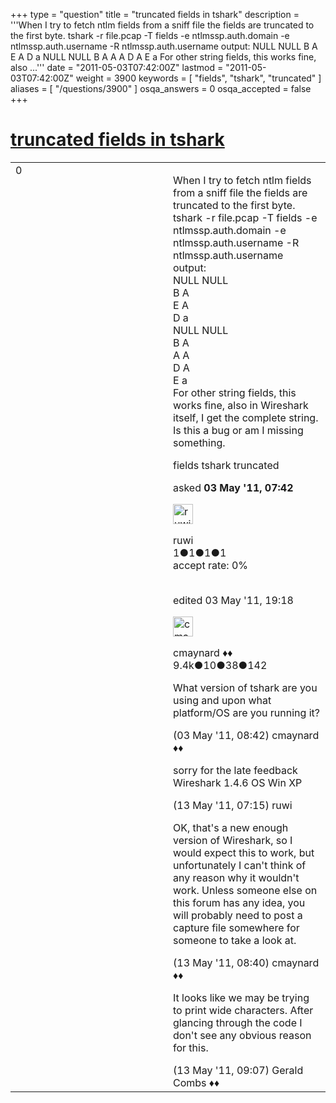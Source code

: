 +++
type = "question"
title = "truncated fields in tshark"
description = '''When I try to fetch ntlm fields from a sniff file the fields are truncated to the first byte. tshark -r file.pcap -T fields -e ntlmssp.auth.domain -e ntlmssp.auth.username -R ntlmssp.auth.username output: NULL NULL B A E A D a NULL NULL B A A A D A E a For other string fields, this works fine, also ...'''
date = "2011-05-03T07:42:00Z"
lastmod = "2011-05-03T07:42:00Z"
weight = 3900
keywords = [ "fields", "tshark", "truncated" ]
aliases = [ "/questions/3900" ]
osqa_answers = 0
osqa_accepted = false
+++

<div class="headNormal">

# [truncated fields in tshark](/questions/3900/truncated-fields-in-tshark)

</div>

<div id="main-body">

<div id="askform">

<table id="question-table" style="width:100%;"><colgroup><col style="width: 50%" /><col style="width: 50%" /></colgroup><tbody><tr class="odd"><td style="width: 30px; vertical-align: top"><div class="vote-buttons"><div id="post-3900-score" class="post-score" title="current number of votes">0</div><div id="favorite-count" class="favorite-count"></div></div></td><td><div id="item-right"><div class="question-body"><p>When I try to fetch ntlm fields from a sniff file the fields are truncated to the first byte.<br />
tshark -r file.pcap -T fields -e ntlmssp.auth.domain -e ntlmssp.auth.username -R ntlmssp.auth.username<br />
output:<br />
NULL NULL<br />
B A<br />
E A<br />
D a<br />
NULL NULL<br />
B A<br />
A A<br />
D A<br />
E a<br />
For other string fields, this works fine, also in Wireshark itself, I get the complete string. Is this a bug or am I missing something.</p></div><div id="question-tags" class="tags-container tags">fields tshark truncated</div><div id="question-controls" class="post-controls"></div><div class="post-update-info-container"><div class="post-update-info post-update-info-user"><p>asked <strong>03 May '11, 07:42</strong></p><img src="https://secure.gravatar.com/avatar/f8a68bc98d1e4df270dc0007c8280ddd?s=32&amp;d=identicon&amp;r=g" class="gravatar" width="32" height="32" alt="ruwi&#39;s gravatar image" /><p>ruwi<br />
<span class="score" title="1 reputation points">1</span><span title="1 badges"><span class="badge1">●</span><span class="badgecount">1</span></span><span title="1 badges"><span class="silver">●</span><span class="badgecount">1</span></span><span title="1 badges"><span class="bronze">●</span><span class="badgecount">1</span></span><br />
<span class="accept_rate" title="Rate of the user&#39;s accepted answers">accept rate:</span> <span title="ruwi has no accepted answers">0%</span> </br></br></p></div><div class="post-update-info post-update-info-edited"><p>edited 03 May '11, 19:18</p><img src="https://secure.gravatar.com/avatar/55158e2322c4e365a5e0a4a0ac3fbcef?s=32&amp;d=identicon&amp;r=g" class="gravatar" width="32" height="32" alt="cmaynard&#39;s gravatar image" /><p>cmaynard ♦♦<br />
<span class="score" title="9361 reputation points"><span>9.4k</span></span><span title="10 badges"><span class="badge1">●</span><span class="badgecount">10</span></span><span title="38 badges"><span class="silver">●</span><span class="badgecount">38</span></span><span title="142 badges"><span class="bronze">●</span><span class="badgecount">142</span></span></br></p></div></div><div id="comments-container-3900" class="comments-container"><span id="3903"></span><div id="comment-3903" class="comment"><div id="post-3903-score" class="comment-score"></div><div class="comment-text"><p>What version of tshark are you using and upon what platform/OS are you running it?</p></div><div id="comment-3903-info" class="comment-info"><span class="comment-age">(03 May '11, 08:42)</span> cmaynard ♦♦</div></div><span id="4065"></span><div id="comment-4065" class="comment"><div id="post-4065-score" class="comment-score"></div><div class="comment-text"><p>sorry for the late feedback Wireshark 1.4.6 OS Win XP</p></div><div id="comment-4065-info" class="comment-info"><span class="comment-age">(13 May '11, 07:15)</span> ruwi</div></div><span id="4066"></span><div id="comment-4066" class="comment"><div id="post-4066-score" class="comment-score"></div><div class="comment-text"><p>OK, that's a new enough version of Wireshark, so I would expect this to work, but unfortunately I can't think of any reason why it wouldn't work. Unless someone else on this forum has any idea, you will probably need to post a capture file somewhere for someone to take a look at.</p></div><div id="comment-4066-info" class="comment-info"><span class="comment-age">(13 May '11, 08:40)</span> cmaynard ♦♦</div></div><span id="4067"></span><div id="comment-4067" class="comment"><div id="post-4067-score" class="comment-score"></div><div class="comment-text"><p>It looks like we may be trying to print wide characters. After glancing through the code I don't see any obvious reason for this.</p></div><div id="comment-4067-info" class="comment-info"><span class="comment-age">(13 May '11, 09:07)</span> Gerald Combs ♦♦</div></div></div><div id="comment-tools-3900" class="comment-tools"></div><div class="clear"></div><div id="comment-3900-form-container" class="comment-form-container"></div><div class="clear"></div></div></td></tr></tbody></table>

</div>

</div>

